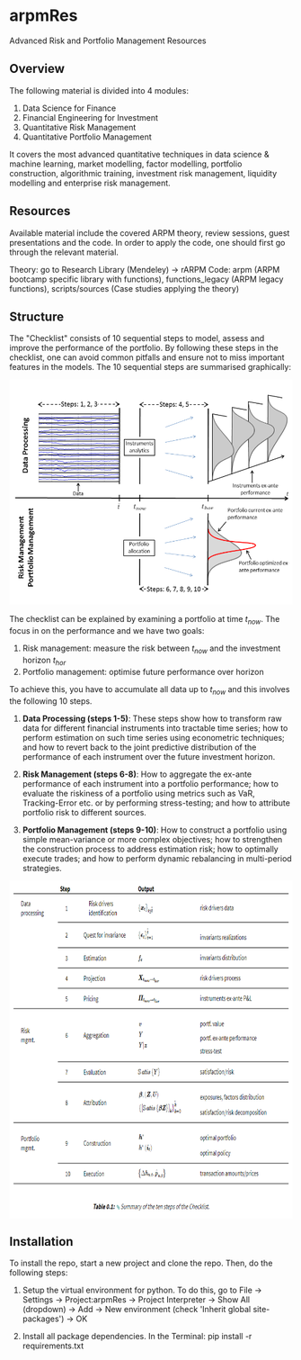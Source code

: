 # arpmRes
Advanced Risk and Portfolio Management Resources

Overview
--------

The following material is divided into 4 modules:
  1. Data Science for Finance
  2. Financial Engineering for Investment
  3. Quantitative Risk Management
  4. Quantitative Portfolio Management

It covers the most advanced quantitative techniques in data science & machine learning, market
modelling, factor modelling, portfolio construction, algorithmic training, investment risk management, liquidity
modelling and enterprise risk management.


Resources
---------

Available material include the covered ARPM theory, review sessions, guest presentations and the code. In order to
apply the code, one should first go through the relevant material.

Theory: go to Research Library (Mendeley) -> rARPM
Code: arpm (ARPM bootcamp specific library with functions), functions_legacy (ARPM legacy functions),
scripts/sources (Case studies applying the theory)


Structure
---------

The "Checklist" consists of 10 sequential steps to model, assess and improve the performance of the portfolio. By
following these steps in the checklist, one can avoid common pitfalls and ensure not to miss important features in
the models. The 10 sequential steps are summarised graphically:

<p align="center">
<img src="img/general_framework.png" height=400/ width=600/>
</p>

The checklist can be explained by examining a portfolio at time $t_{now}$. The focus in on the performance and we
have two goals:
 1) Risk management: measure the risk between $t_{now}$ and the investment horizon $t_{hor}$
 2) Portfolio management: optimise future performance over horizon

To achieve this, you have to accumulate all data up to $t_{now}$ and this involves the following 10 steps.

1. **Data Processing (steps 1-5)**: These steps show how to transform raw data for different financial instruments into
tractable time series; how to perform estimation on such time series using econometric techniques; and how to revert
back to the joint predictive distribution of the performance of each instrument over the future investment horizon.

2. **Risk Management (steps 6-8)**: How to aggregate the ex-ante performance of each instrument into a portfolio
performance; how to evaluate the riskiness of a portfolio using metrics such as VaR, Tracking-Error etc. or by
performing stress-testing; and how to attribute portfolio risk to different sources.

3. **Portfolio Management (steps 9-10)**: How to construct a portfolio using simple mean-variance or more complex
objectives; how to strengthen the construction process to address estimation risk; how to optimally execute trades; and
how to perform dynamic rebalancing in multi-period strategies.

<p align="center">
<img src="img/ten_steps.PNG" align="center" height=600/ width=800/>
</p>


Installation
------------

To install the repo, start a new project and clone the repo. Then, do the following steps:

1. Setup the virtual environment for python. To do this, go to File -> Settings -> Project:arpmRes ->
Project Interpreter -> Show All (dropdown) -> Add -> New environment (check 'Inherit global site-packages') -> OK

2. Install all package dependencies. In the Terminal: pip install -r requirements.txt

